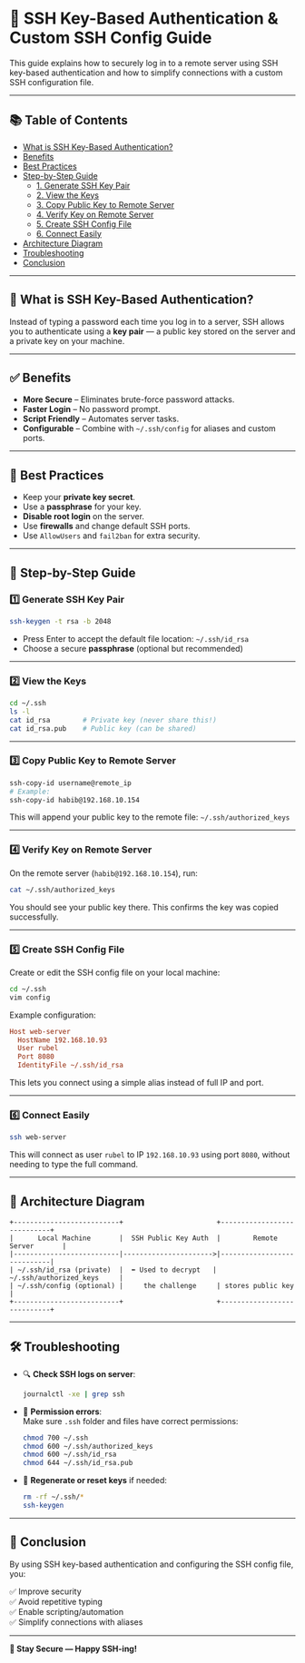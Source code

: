 
# 🔐 SSH Key-Based Authentication & Custom SSH Config Guide

This guide explains how to securely log in to a remote server using SSH key-based authentication and how to simplify connections with a custom SSH configuration file.

---

## 📚 Table of Contents

- [What is SSH Key-Based Authentication?](#what-is-ssh-key-based-authentication)
- [Benefits](#benefits)
- [Best Practices](#best-practices)
- [Step-by-Step Guide](#step-by-step-guide)
  - [1. Generate SSH Key Pair](#1-generate-ssh-key-pair)
  - [2. View the Keys](#2-view-the-keys)
  - [3. Copy Public Key to Remote Server](#3-copy-public-key-to-remote-server)
  - [4. Verify Key on Remote Server](#4-verify-key-on-remote-server)
  - [5. Create SSH Config File](#5-create-ssh-config-file)
  - [6. Connect Easily](#6-connect-easily)
- [Architecture Diagram](#architecture-diagram)
- [Troubleshooting](#troubleshooting)
- [Conclusion](#conclusion)

---

## 🔑 What is SSH Key-Based Authentication?

Instead of typing a password each time you log in to a server, SSH allows you to authenticate using a **key pair** — a public key stored on the server and a private key on your machine.

---

## ✅ Benefits

- **More Secure** – Eliminates brute-force password attacks.
- **Faster Login** – No password prompt.
- **Script Friendly** – Automates server tasks.
- **Configurable** – Combine with `~/.ssh/config` for aliases and custom ports.

---

## 🧠 Best Practices

- Keep your **private key secret**.
- Use a **passphrase** for your key.
- **Disable root login** on the server.
- Use **firewalls** and change default SSH ports.
- Use `AllowUsers` and `fail2ban` for extra security.

---

## 🚀 Step-by-Step Guide

### 1️⃣ Generate SSH Key Pair

```bash
ssh-keygen -t rsa -b 2048
```

- Press Enter to accept the default file location: `~/.ssh/id_rsa`
- Choose a secure **passphrase** (optional but recommended)

---

### 2️⃣ View the Keys

```bash
cd ~/.ssh
ls -l
cat id_rsa        # Private key (never share this!)
cat id_rsa.pub    # Public key (can be shared)
```

---

### 3️⃣ Copy Public Key to Remote Server

```bash
ssh-copy-id username@remote_ip
# Example:
ssh-copy-id habib@192.168.10.154
```

This will append your public key to the remote file: `~/.ssh/authorized_keys`

---

### 4️⃣ Verify Key on Remote Server

On the remote server (`habib@192.168.10.154`), run:

```bash
cat ~/.ssh/authorized_keys
```

You should see your public key there. This confirms the key was copied successfully.

---

### 5️⃣ Create SSH Config File

Create or edit the SSH config file on your local machine:

```bash
cd ~/.ssh
vim config
```

Example configuration:

```ini
Host web-server
  HostName 192.168.10.93
  User rubel
  Port 8080
  IdentityFile ~/.ssh/id_rsa
```

This lets you connect using a simple alias instead of full IP and port.

---

### 6️⃣ Connect Easily

```bash
ssh web-server
```

This will connect as user `rubel` to IP `192.168.10.93` using port `8080`, without needing to type the full command.

---

## 🧭 Architecture Diagram

```
+--------------------------+                       +----------------------------+
|      Local Machine       |  SSH Public Key Auth  |        Remote Server       |
|--------------------------|---------------------->|----------------------------|
| ~/.ssh/id_rsa (private)  |  ⬅️ Used to decrypt   | ~/.ssh/authorized_keys     |
| ~/.ssh/config (optional) |     the challenge     | stores public key          |
+--------------------------+                       +----------------------------+
```

---

## 🛠️ Troubleshooting

- 🔍 **Check SSH logs on server**:  
  ```bash
  journalctl -xe | grep ssh
  ```

- 🔐 **Permission errors**:  
  Make sure `.ssh` folder and files have correct permissions:

  ```bash
  chmod 700 ~/.ssh
  chmod 600 ~/.ssh/authorized_keys
  chmod 600 ~/.ssh/id_rsa
  chmod 644 ~/.ssh/id_rsa.pub
  ```

- 🔁 **Regenerate or reset keys** if needed:
  ```bash
  rm -rf ~/.ssh/*
  ssh-keygen
  ```

---

## 🏁 Conclusion

By using SSH key-based authentication and configuring the SSH config file, you:

✅ Improve security  
✅ Avoid repetitive typing  
✅ Enable scripting/automation  
✅ Simplify connections with aliases

---

**🔐 Stay Secure — Happy SSH-ing!**
